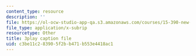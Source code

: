 ```yaml
---
content_type: resource
description: ''
file: https://ol-ocw-studio-app-qa.s3.amazonaws.com/courses/15-390-new-enterprises-spring-2013/c3be11c283905f2bb471b553e4418ac1_oD7X3KvJAVk.vtt
file_type: application/x-subrip
resourcetype: Other
title: 3play caption file
uid: c3be11c2-8390-5f2b-b471-b553e4418ac1
---
```

